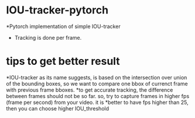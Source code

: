 # IOU-tracker-pytorch
*Pytorch implementation of simple IOU-tracker
  * Tracking is done per frame.
# tips to get better result
*IOU-tracker as its name suggests, is based on the intersection over union of the bounding boxes, so we want to compare one bbox of currenct frame with previous frame bboxes. 
*to get accurate tracking, the difference between frames should not be so far. so, try to capture frames in higher fps (frame per second) from your video. it is *better to have fps higher than 25, then you can choose higher IOU_threshold 

